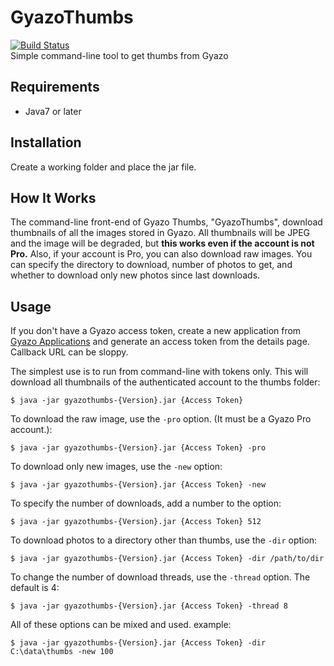 # GyazoThumbs
[![Build Status](https://travis-ci.org/Team-Fruit/GyazoThumbs.svg?branch=master)](https://travis-ci.org/Team-Fruit/GyazoThumbs)  
Simple command-line tool to get thumbs from Gyazo

## Requirements
- Java7 or later

## Installation
Create a working folder and place the jar file.

## How It Works
The command-line front-end of Gyazo Thumbs, "GyazoThumbs", download thumbnails of all the images stored in Gyazo. All thumbnails will be JPEG and the image will be degraded, but **this works even if the account is not Pro.** Also, if your account is Pro, you can also download raw images. You can specify the directory to download, number of photos to get, and whether to download only new photos since last downloads.

## Usage
If you don't have a Gyazo access token, create a new application from [Gyazo Applications](https://gyazo.com/oauth/applications) and generate an access token from the details page. Callback URL can be sloppy.

The simplest use is to run from command-line with tokens only. This will download all thumbnails of the authenticated account to the thumbs folder:
```
$ java -jar gyazothumbs-{Version}.jar {Access Token}
```
To download the raw image, use the `-pro` option. (It must be a Gyazo Pro account.):
```
$ java -jar gyazothumbs-{Version}.jar {Access Token} -pro
```
To download only new images, use the `-new` option:
```
$ java -jar gyazothumbs-{Version}.jar {Access Token} -new
```
To specify the number of downloads, add a number to the option:
```
$ java -jar gyazothumbs-{Version}.jar {Access Token} 512
```
To download photos to a directory other than thumbs, use the `-dir` option:
```
$ java -jar gyazothumbs-{Version}.jar {Access Token} -dir /path/to/dir
```
To change the number of download threads, use the `-thread` option. The default is 4:
```
$ java -jar gyazothumbs-{Version}.jar {Access Token} -thread 8
```
All of these options can be mixed and used. example:
```
$ java -jar gyazothumbs-{Version}.jar {Access Token} -dir C:\data\thumbs -new 100
```